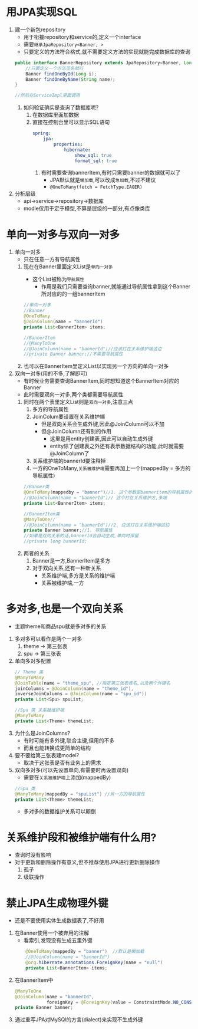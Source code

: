 # 用JPA实现SQL
1. 建一个新包repository
    - 用于衔接repository和service的,定义一个interface
    - 需要`继承JpaRepository<Banner, >`
    - 只要定义的方法符合格式,就不需要定义方法的实现就能完成数据库的查询
    ```java
    public interface BannerRepository extends JpaRepository<Banner, Long> {
        //只要定义一个方法签名就行
        Banner findOneById(Long i);
        Banner findOneByName(String name);
    }

    //然后在ServiceImpl里面调用
    ```
    1. 如何验证确实是查询了数据库呢?
        1. 在数据库里面加数据
        2. 直接在控制台里可以显示SQL语句
            ```yml
            spring:
                jpa:
                    properties:
                        hibernate:
                            show_sql: true
                            format_sql: true
            ```
            1. 有时需要查询bannerItem,有时只需要banner的数据就可以了
                - JPA默认就是`懒加载`,可以改成`急加载`,不过不建议
                - `@OneToMany(fetch = FetchType.EAGER) `
2. 分析层级
    - api->service->repository->数据库
    - modle仅用于定于模型,不算是层级的一部分,有点像类库

# 单向一对多与双向一对多
1. 单向一对多
    - 只在任意一方有导航属性
    1. 现在在Banner里面定义List<BannerItem>是`单向一对多`
        - 这个List被称为`导航属性`
            - 作用是我们只需要查询banner,就能通过导航属性拿到这个Banner所对应的的一组bannerItem
        ```java
        //单向一对多
        //Banner
        @OneToMany
        @JoinColumn(name = "bannerId")
        private List<BannerItem> items;

        //BannerItem
        //@ManyToOne
        //@JoinColumn(name = "bannerId")//应该打在关系维护端这边
        //private Banner banner;//不需要导航属性
        ```
    2. 也可以在BannerItem里定义List<Banner>以实现另一个方向的单向一对多
2. 双向一对多(用的不多,了解即可)
    - 有时候业务需要查询BannerItem,同时想知道这个BannerItem对应的Banner
    - 此时需要双向一对多,两个类都需要导航属性
    1. 同时在两个表里定义List则是`双向一对多`,注意三点
        1. 多方的导航属性
        2. JoinColum要设置在关系维护端
            - 但是双向关系会生成外键,因此@JoinColumn可以不加
            - 但@JoinColumn还有别的作用
                - 这里是用entity创建表,因此可以自动生成外键
                - entity除了创建表之外还有表示数据结构的功能,此时就需要@JoinColumn了
        4. 关系维护端的bannerId要注释掉
        3. 一方的OneToMany,`关系被维护端`需要再加上一个(mappedBy = 多方的导航属性)
        ```java
        //Banner类
        @OneToMany(mappedby = "banner")//1. 这个参数是banneritem的导航属性的名字
        //@JoinColumn(name = "bannerId")// 这个打在关系维护方,多端
        private List<BannerItem> items;

        //BannerItem类
        @ManyToOne//
        //@JoinColumn(name = "bannerId")//2. 应该打在关系维护端这边
        private Banner banner;//1. 导航属性
        //如果是双向关系的话,bannerId会自动生成,单向时保留
        //private long bannerId;
        ```
    2. 两者的关系
        1. Banner是一方,BannerItem是多方
        2. 对于双向关系,还有一种新关系
            - 关系维护端,多方是关系的维护端
            - 关系被维护端,一方

# 多对多,也是一个双向关系
- 主题theme和商品spu就是多对多的关系
1. 多对多可以看作是两个一对多
    1. theme -> 第三张表
    2. spu -> 第三张表
2. 单向多对多配置
    ```java
    // Theme 类
    @ManyToMany
    @JoinTable(name = "theme_spu", //指定第三张表表名,以及两个外键名
    joinColumns = @JoinColumn(name = "theme_id"),
    inverseJoinColumns = @JoinColumn(name = "spu_id"))
    private List<Spu> spuList;

    //Spu 类 关系被维护端
    @ManyToMany
    private List<Theme> themeList;

    ```
3. 为什么是JoinColumns?
    - 有时可能有多外键,联合主键,但用的不多
    - 而且也能转换成更简单的结构
4. 要不要给第三张表建model?
    - 取决于这张表是否有业务上的需求
5. 双向多对多(可以先设置单向,有需要时再设置双向)
    - 需要在`关系被维护端`上添加(mappedBy)
    ```java
    //Spu 类
    @ManyToMany(mappedBy = "spuList") //另一方的导航属性
    private List<Theme> themeList;
    ```
    - 多对多的数据维护关系可以颠倒
# 关系维护段和被维护端有什么用?
- 查询时没有影响
- 对于更新和删除操作有意义,但不推荐使用JPA进行更新删除操作
    1. 孤子
    2. 级联操作

# 禁止JPA生成物理外键
- 还是不要使用实体生成数据表了,不好用
1. 在Banner使用一个被弃用的注解
    - 看索引,发现没有生成五里外键
    ```java
        @OneToMany(mappedBy = "banner")  //默认是懒加载
        //@JoinColumn(name = "bannerId")
        @org.hibernate.annotations.ForeignKey(name = "null")
        private List<BannerItem> items;
    ```
2. 在BannerItem中
    ```java
    @ManyToOne
    @JoinColumn(name = "bannerId",
                foreignKey = @ForeignKey(value = ConstraintMode.NO_CONSTRAINT))
    private Banner banner;
    ```
3. 通过重写JPA对MySQl的方言(dialect)来实现不生成外键